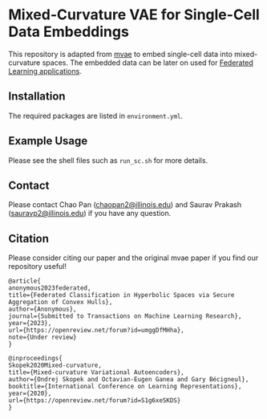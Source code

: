 # Mixed-Curvature VAE for Single-Cell Data Embeddings

This repository is adapted from [mvae](https://github.com/oskopek/mvae) to embed single-cell data into mixed-curvature spaces. The embedded data can be later on used for [Federated Learning applications](https://openreview.net/forum?id=umggDfMHha).

## Installation

The required packages are listed in `environment.yml`.

## Example Usage

Please see the shell files such as `run_sc.sh` for more details.

## Contact

Please contact Chao Pan (chaopan2@illinois.edu) and Saurav Prakash (sauravp2@illinois.edu) if you have any question.

## Citation

Please consider citing our paper and the original mvae paper if you find our repository useful!

```
@article{
anonymous2023federated,
title={Federated Classification in Hyperbolic Spaces via Secure Aggregation of Convex Hulls},
author={Anonymous},
journal={Submitted to Transactions on Machine Learning Research},
year={2023},
url={https://openreview.net/forum?id=umggDfMHha},
note={Under review}
}
```

```
@inproceedings{
Skopek2020Mixed-curvature,
title={Mixed-curvature Variational Autoencoders},
author={Ondrej Skopek and Octavian-Eugen Ganea and Gary Bécigneul},
booktitle={International Conference on Learning Representations},
year={2020},
url={https://openreview.net/forum?id=S1g6xeSKDS}
}
```
